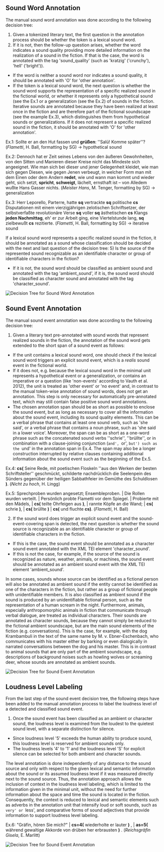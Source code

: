 ## Sound Word Annotation

The manual sound word annotation was done according to the following decision tree:
1) Given a tokenized literary text, the first question in the annotation process should be whether the token is a lexical sound word.
2) If it is not, then the follow-up question arises, whether the word indicates a sound quality providing more detailed information on the realization of a sound in the fiction. If that is the case, the word is annotated with the tag 'sound_quality' (such as 'kratzig' ('crunchy'), 'hell' ('bright')). 
- If the word is neither a sound word nor indicates a sound quality, it should be annotated with 'O' for 'other annotation'. 
- If the token is a lexical sound word, the next question is whether the sound word supports the representation of a specific realized sound in the fictional world, or whether it represents only a hypothetical sound (see the Ex.1 or a generalization (see the Ex.2) of sounds in the fiction. 
Iterative sounds are annotated because they have been realized at least once in the fiction and are therefore part of the fictional soundscape (see the example Ex.3), which distinguishes them from hypothetical sounds or generalizations.
If it does not represent a specific realized sound in the fiction, it should be annotated with 'O' for 'other annotation'.

Ex.1:    Sollte er an den Hut fassen und **grüßen**:  ''Salü! Komme später''? (_Flametti_, H. Ball, formatting by SG)  -> hypothetical sound

Ex.2:    Dennoch hat er Zeit seines Lebens von den äußeren Gewohnheiten, von den Sitten und Manieren dieser Kreise nicht das Mindeste sich angeeignet. Wie man sich bei dieser und jener Gelegenheit kleidet, wie man sich gegen Diesen, wie gegen Jenen verbeugt, in welcher Form man mit dem Einen oder dem Andern **redet**, wie und wann man kommt und wieder geht, sich setzt, **spricht**, **schweigt**, lächelt, ernsthaft ist – von Alledem wußte Hans Gasser nichts. (_Meister Hans_, M. Tenger, formatting by SG)  -> generalization

Ex.3:    Herr Leporello, Parterre, hatte **sq** vertrackte **sq** politische **cs** Disputationen mit einem vierzigjährigen zelotischen Schriftsetzer, der selbstverfaßte revolutionäre Verse **sq** voller **sq** ästhetischen **cs** Klangs **jeden Nachmittag**, eh' er zur Arbeit ging, eine Viertelstunde lang, **sq** zielbewußt **cs** rezitierte.  (_Flametti_, H. Ball, formatting by SG)  -> iterative sound
 
If a lexical sound word represents a specific realized sound in the fiction, it should be annotated as a sound whose classification should be decided with the next and last question of the decision tree: 
5) Is the source of the represented sound recognizable as an identifiable character or group of identifiable characters in the fiction? 
- If it is not, the sound word should be classified as ambient sound and annotated with the tag 'ambient_sound', if it is, the sound word should be classified as character sound and annotated with the tag 'character_sound'.


<img title="Decision Tree for Sound Word Annotation" alt="Decision Tree for Sound Word Annotation" src="/Visualizations/20240503_DT_sound_words.png">




## Sound Event Annotation

The manual sound event annotation was done according to the following decision tree:
1) Given a literary text pre-annotated with sound words that represent realized sounds in the fiction, the annotation of the sound word gets extended to the short span of a sound event as follows:
- If the unit contains a lexical sound word, one should check if the lexical sound word triggers an explicit sound event, which is a _realis_ sound event in the fictional world. 
- If it does not, e.g. because the lexical sound word in the minimal unit represents a hypothetical event or a generalization, or contains an imperative or a question (like 'non-events' according to Vauth et al. 2012), the unit is treated as 'other event' or 'no event' and, in contrast to the manual token-wise annotation of sound words, does not get an annotation. This step is only necessary for automatically pre-annotated text, which may still contain false positive sound word annotations.
- The chosen annotation span should be as short as possible to enclose the sound event, but as long as necessary to cover all the information about the sound event, including its sound quality elements.
This can be a verbal phrase that contains at least one sound verb, such as 'she said', or a verbal phrase that contains a noun phrase, such as 'she said in a lower voice'. 
Moreover, the span can be as short as a one-word phrase such as the concatenated sound verbs ''schrie'', ''brüllte'', or in combination with a clause-joining conjunction (`and', `or', `but') such as the `und' in the annotation span in Ex.4.
The span may also be a longer construction interrupted by relative clauses containing additional information about the sound event such as the beginning of the Ex.5.

Ex.4:    **cs(** Seine Rede, mit poetischen Floskeln ''aus den Werken der besten Schriftsteller'' geschmückt, schilderte nachdrücklich die Seelenpein des Sünders gegenüber der heiligen Sabbathfeier im Gemüthe des Schuldlosen **)**. (_Nicht zu hoch_, H. Lingg) 

Ex.5:    Sprechproben wurden angesetzt; Ensembleproben. | Die Rollen wurden verteilt. | Persönlich probte Flametti vor dem Spiegel. | Probierte mit den Mädels, | **cs(** teilte Ohrfeigen aus **)**, | rannte Köpfe an die Wand; | **cs(** schrie **)**, | **cs(** brüllte **)** | **cs(** und fluchte **cs)**. (_Flametti_, H. Ball)

2) If the sound word does trigger an explicit sound event and the sound-event-covering span is detected, the next question is whether the sound source is recognizable as an identifiable character or group of identifiable characters in the fiction. 
- If this is the case, the sound event should be annotated as a character sound event annotated with the XML TEI element 'character_sound'. 
- If this is not the case, for example, if the source of the sound is recognized as nature, weather, animals, or machines, the sound event should be annotated as an ambient sound event with the XML TEI element 'ambient_sound'. 

In some cases, sounds whose source can be identified as a fictional person will also be annotated as ambient sound if the entity cannot be identified as one of the characters in the fiction, but rather as a group of fictional people with unidentifiable members. It is also classified as ambient sound if the sound is produced by an unidentifiable fictional person, such as the representation of a human scream in the night.
Furthermore, animals, especially anthropomorphic animals in fiction that communicate through verbal dialogue, are treated as individual characters. 
Their sounds are annotated as character sounds, because they cannot simply be reduced to the fictional ambient soundscape, but are the main sound elements of the fiction (e.g. conversations). 
This is the case, for example, with the dog Krambambuli in the text of the same name by M. v. Ebner-Eschenbach, who communicates with his master either by barking or even dialogically in narrated conversations between the dog and his master. 
This is in contrast to animal sounds that are only part of the ambient soundscape, e.g. descriptions of background noises such as howling wolves or screaming deer, whose sounds are annotated as ambient sounds.

<img title="Decision Tree for Sound Event Annotation" alt="Decision Tree for Sound Event Annotation" src="/Visualizations/20240503_DT_sound_event.png">


## Loudness Level Labeling

From the last step of the sound event decision tree, the following steps have been added to the manual annotation process to label the loudness level of a detected and classified sound event.
1) Once the sound event has been classified as an ambient or character sound, the loudness level is examined from the loudest to the quietest sound level, with a separate distinction for silence.
- Since loudness level '5' exceeds the human ability to produce sound, this loudness level is reserved for ambient sounds only. 
- The loudness levels '4' to '1' and the loudness level 'S' for explicit silence can be selected for both ambient and character sounds. 

The level annotation is done independently of any distance to the sound source and only with respect to the given lexical and semantic information about the sound or its assumed loudness level if it was measured directly next to the sound source. 
Thus, the annotation approach allows the inclusion of context in the loudness level labeling, which is limited to the information given in the minimal unit, without the need for further information about the space and time the sound is located in the fiction.
Consequently, the context is reduced to lexical and semantic elements such as adverbs in the annotation unit that intensify loud or soft sounds, such as `very' or `less', and comparative forms of sound adjectives that provide information to support loudness level labeling.

Ex.6:   "Gräfin, hören Sie mich?" | **cs=4(** wiederholte er lauter **)** , |  **as=5(** während gewaltige Akkorde von drüben her erbrausten **)** . (_Reichsgräfin Gisela_, E. Marlitt)


<img title="Decision Tree for Sound Event Annotation" alt="Decision Tree for Sound Event Annotation" src="/Visualizations/20240503_DT_loudness_level.png">



